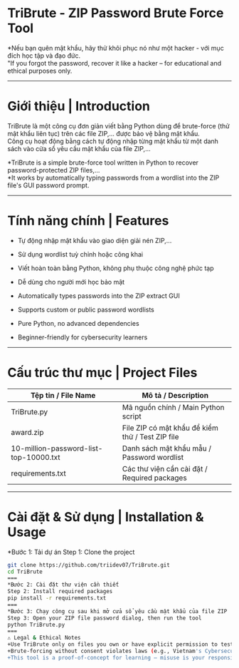# TriBrute - ZIP Password Brute Force Tool

*Nếu bạn quên mật khẩu, hãy thử khôi phục nó như một hacker - với mục đích học tập và đạo đức.  
"If you forgot the password, recover it like a hacker – for educational and ethical purposes only.

---

# Giới thiệu | Introduction

TriBrute là một công cụ đơn giản viết bằng Python dùng để brute-force (thử mật khẩu liên tục) trên các file ZIP,... được bảo vệ bằng mật khẩu.  
Công cụ hoạt động bằng cách tự động nhập từng mật khẩu từ một danh sách vào cửa sổ yêu cầu mật khẩu của file ZIP,...

*TriBrute is a simple brute-force tool written in Python to recover password-protected ZIP files,...  
*It works by automatically typing passwords from a wordlist into the ZIP file's GUI password prompt.

---

# Tính năng chính | Features

- Tự động nhập mật khẩu vào giao diện giải nén ZIP,...
- Sử dụng wordlist tuỳ chỉnh hoặc công khai
- Viết hoàn toàn bằng Python, không phụ thuộc công nghệ phức tạp
- Dễ dùng cho người mới học bảo mật

- Automatically types passwords into the ZIP extract GUI
- Supports custom or public password wordlists
- Pure Python, no advanced dependencies
- Beginner-friendly for cybersecurity learners

---

# Cấu trúc thư mục | Project Files

| Tệp tin / File Name                    | Mô tả / Description                       |
|----------------------------------------|-------------------------------------------|
| TriBrute.py                            | Mã nguồn chính / Main Python script       |
| award.zip                              | File ZIP có mật khẩu để kiểm thử / Test ZIP file |
| 10-million-password-list-top-10000.txt | Danh sách mật khẩu mẫu / Password wordlist |
| requirements.txt                       | Các thư viện cần cài đặt / Required packages |

---

# Cài đặt & Sử dụng | Installation & Usage

*Bước 1: Tải dự án
Step 1: Clone the project

```bash
git clone https://github.com/triidev07/TriBrute.git
cd TriBrute
===
*Bước 2: Cài đặt thư viện cần thiết
Step 2: Install required packages
pip install -r requirements.txt
===
*Bước 3: Chạy công cụ sau khi mở cửa sổ yêu cầu mật khẩu của file ZIP
Step 3: Open your ZIP file password dialog, then run the tool
python TriBrute.py
===
⚠️ Legal & Ethical Notes
+Use TriBrute only on files you own or have explicit permission to test.
+Brute-forcing without consent violates laws (e.g., Vietnam's Cybersecurity Law 2018).
+This tool is a proof-of-concept for learning – misuse is your responsibility.
